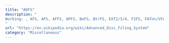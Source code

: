 ```yaml
---
title: "ADFS"
description: "
Working: , AFS, AFS, AFFS, APFS, BeFS, BtrFS, EXT2/3/4, F2FS, FATnn/VFAT/exFAT, HAMMER, HFS, HFS+, HPFS, JFS, MFS, MINIX FS, NTFS, ProDOS, PFS, ReFS, ReiserFS, UFS, XFS, YAFFS, ZFS.
"
url: "https://en.wikipedia.org/wiki/Advanced_Disc_Filing_System"
category: "Miscellaneous"
---
```

